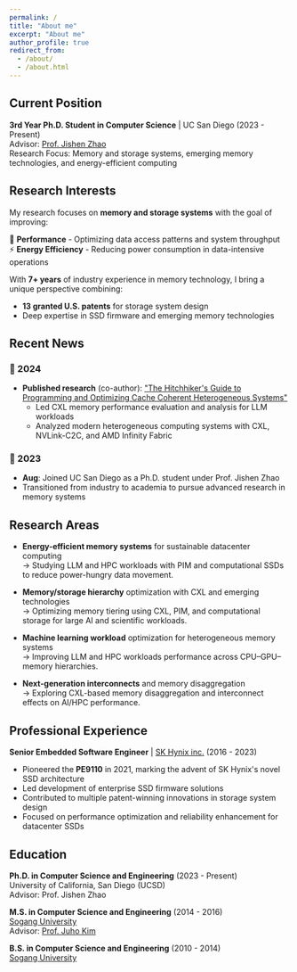 ```yaml
---
permalink: /
title: "About me"
excerpt: "About me"
author_profile: true
redirect_from: 
  - /about/
  - /about.html
---
```


## Current Position

**3rd Year Ph.D. Student in Computer Science** | UC San Diego (2023 - Present)  
Advisor: [Prof. Jishen Zhao](https://cseweb.ucsd.edu/~jzhao/)  
Research Focus: Memory and storage systems, emerging memory technologies, and energy-efficient computing

## Research Interests

My research focuses on **memory and storage systems** with the goal of improving:

🎯 **Performance** - Optimizing data access patterns and system throughput  
⚡ **Energy Efficiency** - Reducing power consumption in data-intensive operations

With **7+ years** of industry experience in memory technology, I bring a unique perspective combining:
- **13 granted U.S. patents** for storage system design
- Deep expertise in SSD firmware and emerging memory technologies

## Recent News

### 📰 2024
 - **Published research** (co-author): ["The Hitchhiker's Guide to Programming and Optimizing Cache Coherent Heterogeneous Systems"](https://arxiv.org/abs/2411.02814)
   - Led CXL memory performance evaluation and analysis for LLM workloads
   - Analyzed modern heterogeneous computing systems with CXL, NVLink-C2C, and AMD Infinity Fabric

### 📰 2023
- **Aug**: Joined UC San Diego as a Ph.D. student under Prof. Jishen Zhao
- Transitioned from industry to academia to pursue advanced research in memory systems


## Research Areas

- **Energy-efficient memory systems** for sustainable datacenter computing  
  → Studying LLM and HPC workloads with PIM and computational SSDs to reduce power-hungry data movement.

- **Memory/storage hierarchy** optimization with CXL and emerging technologies  
  → Optimizing memory tiering using CXL, PIM, and computational storage for large AI and scientific workloads.

- **Machine learning workload** optimization for heterogeneous memory systems  
  → Improving LLM and HPC workloads performance across CPU–GPU–memory hierarchies.

- **Next-generation interconnects** and memory disaggregation  
  → Exploring CXL-based memory disaggregation and interconnect effects on AI/HPC performance.



## Professional Experience

**Senior Embedded Software Engineer** | [SK Hynix inc.](https://www.skhynix.com/) (2016 - 2023)  
- Pioneered the **PE9110** in 2021, marking the advent of SK Hynix's novel SSD architecture
- Led development of enterprise SSD firmware solutions
- Contributed to multiple patent-winning innovations in storage system design
- Focused on performance optimization and reliability enhancement for datacenter SSDs

## Education

**Ph.D. in Computer Science and Engineering** (2023 - Present)  
University of California, San Diego (UCSD)  
Advisor: Prof. Jishen Zhao

**M.S. in Computer Science and Engineering** (2014 - 2016)  
[Sogang University](https://sogang.ac.kr/index.do)  
Advisor: [Prof. Juho Kim](https://cslab.sogang.ac.kr/cslab/index.html)

**B.S. in Computer Science and Engineering** (2010 - 2014)  
[Sogang University](https://sogang.ac.kr/index.do)
